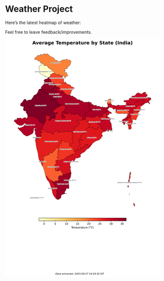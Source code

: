 # Weather Project

Here’s the latest heatmap of weather:

Feel free to leave feedback/improvements.

![India Heatmap](docs/assets/india_heatmap.png?v=D7A303)
